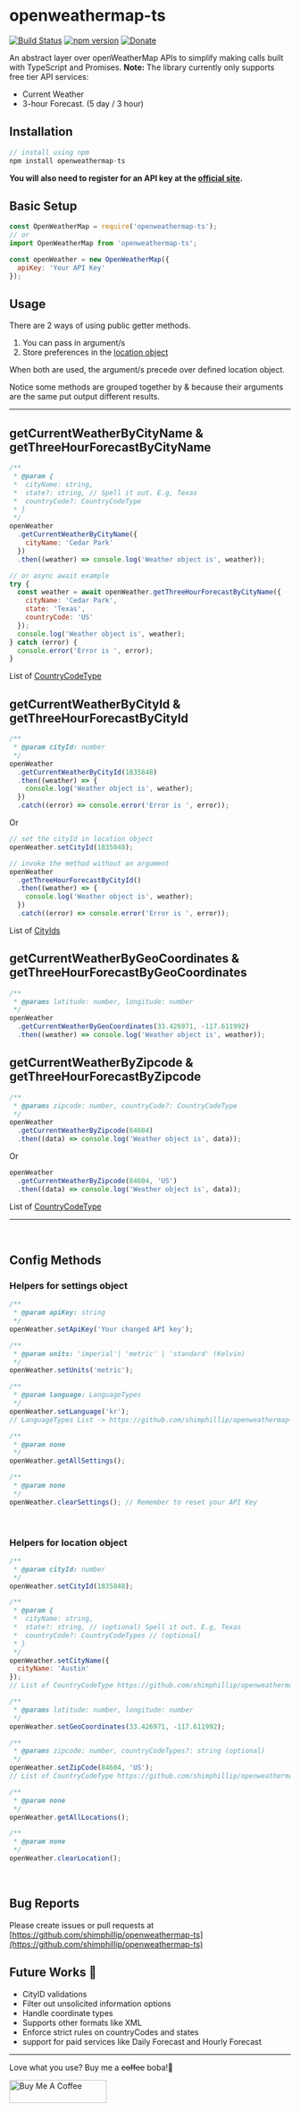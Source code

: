 # openweathermap-ts

[![Build Status](https://travis-ci.org/shimphillip/openweathermap-ts.svg?branch=master)](https://travis-ci.org/shimphillip/openweathermap-ts)
[![npm version](https://badge.fury.io/js/openweathermap-ts.svg)](https://badge.fury.io/js/openweathermap-ts)
[![Donate](https://img.shields.io/badge/donate-paypal-blue.svg)](https://paypal.me/shimphillip)

An abstract layer over openWeatherMap APIs to simplify making calls built with TypeScript and Promises.
**Note:** The library currently only supports free tier API services:

- Current Weather
- 3-hour Forecast. (5 day / 3 hour)

## Installation

```js
// install using npm
npm install openweathermap-ts
```

**You will also need to register for an API key at the [official site](https://openweathermap.org/appid).**

## Basic Setup

```js
const OpenWeatherMap = require('openweathermap-ts');
// or
import OpenWeatherMap from 'openweathermap-ts';

const openWeather = new OpenWeatherMap({
  apiKey: 'Your API Key'
});
```

## Usage

There are 2 ways of using public getter methods.

1. You can pass in argument/s
2. Store preferences in the [location object](#Helpers-for-location-object)

When both are used, the argument/s precede over defined location object.

Notice some methods are grouped together by & because their arguments are the same put output different results.

---

## getCurrentWeatherByCityName & getThreeHourForecastByCityName

```js
/**
 * @param {
 *  cityName: string,
 *  state?: string, // Spell it out. E.g, Texas
 *  countryCode?: CountryCodeType
 * }
 */
openWeather
  .getCurrentWeatherByCityName({
    cityName: 'Cedar Park'
  })
  .then((weather) => console.log('Weather object is', weather));

// or async await example
try {
  const weather = await openWeather.getThreeHourForecastByCityName({
    cityName: 'Cedar Park',
    state: 'Texas',
    countryCode: 'US'
  });
  console.log('Weather object is', weather);
} catch (error) {
  console.error('Error is ', error);
}
```

List of [CountryCodeType](https://github.com/shimphillip/openweathermap-ts/blob/master/src/helpers/country-codes.ts)

## getCurrentWeatherByCityId & getThreeHourForecastByCityId

```js
/**
 * @param cityId: number
 */
openWeather
  .getCurrentWeatherByCityId(1835848)
  .then((weather) => {
    console.log('Weather object is', weather);
  })
  .catch((error) => console.error('Error is ', error));
```

Or

```js
// set the cityId in location object
openWeather.setCityId(1835848);

// invoke the method without an argument
openWeather
  .getThreeHourForecastByCityId()
  .then((weather) => {
    console.log('Weather object is', weather);
  })
  .catch((error) => console.error('Error is ', error));
```

List of [CityIds](http://bulk.openweathermap.org/sample/)

## getCurrentWeatherByGeoCoordinates & getThreeHourForecastByGeoCoordinates

```js
/**
 * @params latitude: number, longitude: number
 */
openWeather
  .getCurrentWeatherByGeoCoordinates(33.426971, -117.611992)
  .then((weather) => console.log('Weather object is', weather));
```

## getCurrentWeatherByZipcode & getThreeHourForecastByZipcode

```js
/**
 * @params zipcode: number, countryCode?: CountryCodeType
 */
openWeather
  .getCurrentWeatherByZipcode(84604)
  .then((data) => console.log('Weather object is', data));
```

Or

```js
openWeather
  .getCurrentWeatherByZipcode(84604, 'US')
  .then((data) => console.log('Weather object is', data));
```

List of [CountryCodeType](https://github.com/shimphillip/openweathermap-ts/blob/master/src/helpers/country-codes.ts)

---

&nbsp;

## Config Methods

### Helpers for settings object

```js
/**
 * @param apiKey: string
 */
openWeather.setApiKey('Your changed API key');

/**
 * @param units: 'imperial'| 'metric' | 'standard' (Kelvin)
 */
openWeather.setUnits('metric');

/**
 * @param language: LanguageTypes
 */
openWeather.setLanguage('kr');
// LanguageTypes List -> https://github.com/shimphillip/openweathermap-ts/blob/master/languages.md

/**
 * @param none
 */
openWeather.getAllSettings();

/**
 * @param none
 */
openWeather.clearSettings(); // Remember to reset your API Key
```

&nbsp;

### Helpers for location object

```js
/**
 * @param cityId: number
 */
openWeather.setCityId(1835848);

/**
 * @param {
 *  cityName: string,
 *  state?: string, // (optional) Spell it out. E.g, Texas
 *  countryCode?: CountryCodeTypes // (optional) 
 * }
 */
openWeather.setCityName({
  cityName: 'Austin'
});
// List of CountryCodeType https://github.com/shimphillip/openweathermap-ts/blob/master/src/helpers/country-codes.ts

/**
 * @params latitude: number, longitude: number
 */
openWeather.setGeoCoordinates(33.426971, -117.611992);

/**
 * @params zipcode: number, countryCodeTypes?: string (optional)
 */
openWeather.setZipCode(84604, 'US');
// List of CountryCodeType https://github.com/shimphillip/openweathermap-ts/blob/master/src/helpers/country-codes.ts

/**
 * @param none
 */
openWeather.getAllLocations();

/**
 * @param none
 */
openWeather.clearLocation();
```

&nbsp;

## Bug Reports

Please create issues or pull requests at [https://github.com/shimphillip/openweathermap-ts](https://github.com/shimphillip/openweathermap-ts)

## Future Works 🚀

- CityID validations
- Filter out unsolicited information options
- Handle coordinate types
- Supports other formats like XML
- Enforce strict rules on countryCodes and states
- support for paid services like Daily Forecast and Hourly Forecast

---

Love what you use? Buy me a ~~coffee~~ boba!🍹

<a href="https://www.buymeacoffee.com/shimphillip" target="_blank"><img src="https://cdn.buymeacoffee.com/buttons/default-orange.png" alt="Buy Me A Coffee" height="41" width="174"></a>
